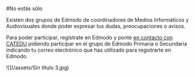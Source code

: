 #No estás sólo

Existen dos grupos de Edmodo de coordinadores de Medios Informáticos y Audiovisuales donde poder expresar tus dudas, preocupaciones o  avisos.

Para poder participar, regístrate en Edmodo y ponte [en contacto con CATEDU](http://web.catedu.es/webcatedu/index.php/destacados/41-prueba) pidiendo participar en el grupo de Edmodo Primaria o Secundaria indicando tu correo electrónico que has utilizado para registrarte en Edmodo.

![](/assets/Sin título 3.jpg)